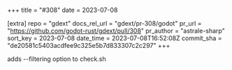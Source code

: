 +++
title = "#308"
date = 2023-07-08

[extra]
repo = "gdext"
docs_rel_url = "gdext/pr-308/godot"
pr_url = "https://github.com/godot-rust/gdext/pull/308"
pr_author = "astrale-sharp"
sort_key = 2023-07-08
date_time = 2023-07-08T16:52:08Z
commit_sha = "de20581c5403acdfee9c325e5b7d833307c2c297"
+++

adds --filtering option to check.sh
